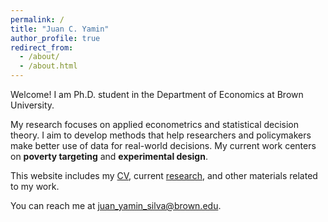 ```yaml
---
permalink: /
title: "Juan C. Yamin"
author_profile: true
redirect_from: 
  - /about/
  - /about.html
---
```


Welcome! I am Ph.D. student in the Department of Economics at Brown University. 

My research focuses on applied econometrics and statistical decision theory. I aim to develop methods that help researchers and policymakers make better use of data for real-world decisions. My current work centers on **poverty targeting** and **experimental design**.

This website includes my [CV](/files/cv.pdf), current [research](/publications), and other materials related to my work.

You can reach me at [juan_yamin_silva@brown.edu](mailto:juan_yamin_silva@brown.edu).
